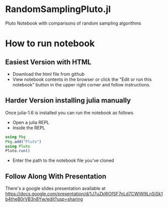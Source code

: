 # RandomSamplingPluto.jl
Pluto Notebook with comparisons of random sampling algorithms

# How to run notebook

## Easiest Version with HTML
- Download the html file from github
- View notebook contents in the browser or click the "Edit or run this notebook" button in the upper right corner and follow instructions.

## Harder Version installing julia manually
Once julia-1.6 is installed you can run the notebook as follows
- Open a julia REPL 
- Inside the REPL
```julia
using Pkg
Pkg.add("Pluto")
using Pluto
Pluto.run()
```
- Enter the path to the notebook file you've cloned

## Follow Along With Presentation
There's a google slides presentation available at https://docs.google.com/presentation/d/1J7uZkl6OfSF7nLd7CWlW9LnSiSk1b4theB0rVB3n8Yw/edit?usp=sharing
